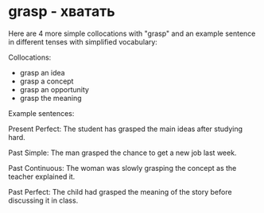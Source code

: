 # grasp - хватать

Here are 4 more simple collocations with "grasp" and an example sentence in different tenses with simplified vocabulary:

Collocations:

- grasp an idea
- grasp a concept
- grasp an opportunity
- grasp the meaning

Example sentences:

Present Perfect: The student has grasped the main ideas after studying hard.

Past Simple: The man grasped the chance to get a new job last week.

Past Continuous: The woman was slowly grasping the concept as the teacher explained it.

Past Perfect: The child had grasped the meaning of the story before discussing it in class.
